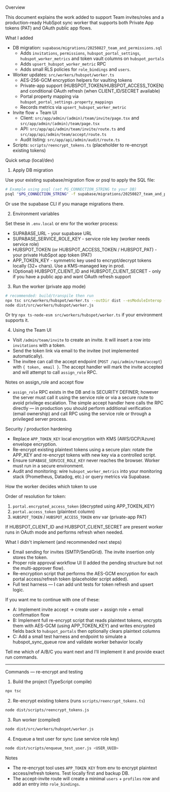 Overview

This document explains the work added to support Team invites/roles and a production-ready HubSpot sync worker that supports both Private App tokens (PAT) and OAuth public app flows.

What I added

- DB migration: `supabase/migrations/20250827_team_and_permissions.sql`
  - Adds `invitations`, `permissions`, `hubspot_portal_settings`, `hubspot_worker_metrics` and token vault columns on `hubspot_portals`
  - Adds `upsert_hubspot_worker_metric` RPC
  - Adds small RLS policies for `role_bindings` and `users`.
- Worker updates: `src/workers/hubspot/worker.ts`
  - AES-256-GCM encryption helpers for vaulting tokens
  - Private-app support (HUBSPOT_TOKEN/HUBSPOT_ACCESS_TOKEN) and conditional OAuth refresh (when CLIENT_ID/SECRET available)
  - Portal property mapping via `hubspot_portal_settings.property_mappings`
  - Records metrics via `upsert_hubspot_worker_metric`
- Invite flow + Team UI
  - Client: `src/app/admin/(admin)/team/invite/page.tsx` and `src/app/admin/(admin)/team/page.tsx`
  - API: `src/app/api/admin/team/invite/route.ts` and `src/app/api/admin/team/accept/route.ts`
  - Audit listing: `src/app/api/admin/audit/route.ts`
- Scripts: `scripts/reencrypt_tokens.ts` (placeholder to re-encrypt existing tokens)

Quick setup (local/dev)

1. Apply DB migration

Use your existing supabase/migration flow or psql to apply the SQL file:

```bash
# Example using psql (set PG_CONNECTION_STRING to your DB)
psql "$PG_CONNECTION_STRING" -f supabase/migrations/20250827_team_and_permissions.sql
```

Or use the supabase CLI if you manage migrations there.

2. Environment variables

Set these in `.env.local` or env for the worker process:

- SUPABASE_URL - your supabase URL
- SUPABASE_SERVICE_ROLE_KEY - service role key (worker needs service role)
- HUBSPOT_TOKEN (or HUBSPOT_ACCESS_TOKEN / HUBSPOT_PAT) - your private HubSpot app token (PAT)
- APP_TOKEN_KEY - symmetric key used to encrypt/decrypt tokens locally (32+ chars). Use a KMS-managed key in prod.
- (Optional) HUBSPOT_CLIENT_ID and HUBSPOT_CLIENT_SECRET - only if you have a public app and want OAuth refresh support

3. Run the worker (private app mode)

```bash
# recommended: build/transpile then run
npx tsc src/workers/hubspot/worker.ts --outDir dist --esModuleInterop --module es2020 --target es2020
node dist/src/workers/hubspot/worker.js
```

Or try `npx ts-node-esm src/workers/hubspot/worker.ts` if your environment supports it.

4. Using the Team UI

- Visit `/admin/team/invite` to create an invite. It will insert a row into `invitations` with a token.
- Send the token link via email to the invitee (not implemented automatically).
- The invitee can call the accept endpoint (`POST /api/admin/team/accept`) with `{ token, email }`. The accept handler will mark the invite accepted and will attempt to call `assign_role` RPC.

Notes on assign_role and accept flow

- `assign_role` RPC exists in the DB and is SECURITY DEFINER; however the server must call it using the service role or via a secure route to avoid privilege escalation. The simple accept handler here calls the RPC directly — in production you should perform additional verification (email ownership) and call RPC using the service role or through a privileged server process.

Security / production hardening

- Replace `APP_TOKEN_KEY` local encryption with KMS (AWS/GCP/Azure) envelope encryption.
- Re-encrypt existing plaintext tokens using a secure plan: rotate the APP_KEY and re-encrypt tokens with new key via a controlled script.
- Ensure `SUPABASE_SERVICE_ROLE_KEY` never reaches the browser. Worker must run in a secure environment.
- Audit and monitoring: wire `hubspot_worker_metrics` into your monitoring stack (Prometheus, Datadog, etc.) or query metrics via Supabase.

How the worker decides which token to use

Order of resolution for token:

1. `portal.encrypted_access_token` (decrypted using APP_TOKEN_KEY)
2. `portal.access_token` (plaintext column)
3. `HUBSPOT_TOKEN` / `HUBSPOT_ACCESS_TOKEN` env var (private-app PAT)

If HUBSPOT_CLIENT_ID and HUBSPOT_CLIENT_SECRET are present worker runs in OAuth mode and performs refresh when needed.

What I didn't implement (and recommended next steps)

- Email sending for invites (SMTP/SendGrid). The invite insertion only stores the token.
- Proper role approval workflow UI (I added the pending structure but not the multi-approver flow).
- Re-encryption script that performs the AES-GCM encryption for each portal access/refresh token (placeholder script added).
- Full test harness — I can add unit tests for token refresh and upsert logic.

If you want me to continue with one of these:

- A: Implement invite accept -> create user + assign role + email confirmation flow
- B: Implement full re-encrypt script that reads plaintext tokens, encrypts them with AES-GCM (using APP_TOKEN_KEY) and writes encrypted fields back to `hubspot_portals` then optionally clears plaintext columns
- C: Add a small test harness and endpoint to simulate a hubspot_sync_queue row and validate worker behavior locally

Tell me which of A/B/C you want next and I'll implement it and provide exact run commands.

---

Commands — re-encrypt and testing

1. Build the project (TypeScript compile)

```bash
npx tsc
```

2. Re-encrypt existing tokens (runs `scripts/reencrypt_tokens.ts`)

```bash
node dist/scripts/reencrypt_tokens.js
```

3. Run worker (compiled)

```bash
node dist/src/workers/hubspot/worker.js
```

4. Enqueue a test user for sync (use service role key)

```bash
node dist/scripts/enqueue_test_user.js <USER_UUID>
```

Notes

- The re-encrypt tool uses `APP_TOKEN_KEY` from env to encrypt plaintext access/refresh tokens. Test locally first and backup DB.
- The accept-invite route will create a minimal `users` + `profiles` row and add an entry into `role_bindings`.
